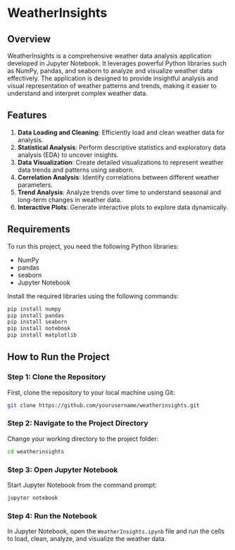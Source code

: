 # WeatherInsights

## Overview

WeatherInsights is a comprehensive weather data analysis application developed in Jupyter Notebook. It leverages powerful Python libraries such as NumPy, pandas, and seaborn to analyze and visualize weather data effectively. The application is designed to provide insightful analysis and visual representation of weather patterns and trends, making it easier to understand and interpret complex weather data.

## Features

1. **Data Loading and Cleaning**: Efficiently load and clean weather data for analysis.
2. **Statistical Analysis**: Perform descriptive statistics and exploratory data analysis (EDA) to uncover insights.
3. **Data Visualization**: Create detailed visualizations to represent weather data trends and patterns using seaborn.
4. **Correlation Analysis**: Identify correlations between different weather parameters.
5. **Trend Analysis**: Analyze trends over time to understand seasonal and long-term changes in weather data.
6. **Interactive Plots**: Generate interactive plots to explore data dynamically.

## Requirements

To run this project, you need the following Python libraries:

- NumPy
- pandas
- seaborn
- Jupyter Notebook

Install the required libraries using the following commands:

```sh
pip install numpy
pip install pandas
pip install seaborn
pip install notebook
pip install matplotlib
```

## How to Run the Project

### Step 1: Clone the Repository

First, clone the repository to your local machine using Git:

```sh
git clone https://github.com/yourusername/weatherinsights.git
```

### Step 2: Navigate to the Project Directory

Change your working directory to the project folder:

```sh
cd weatherinsights
```

### Step 3: Open Jupyter Notebook

Start Jupyter Notebook from the command prompt:

```sh
jupyter notebook
```

### Step 4: Run the Notebook

In Jupyter Notebook, open the `WeatherInsights.ipynb` file and run the cells to load, clean, analyze, and visualize the weather data.

